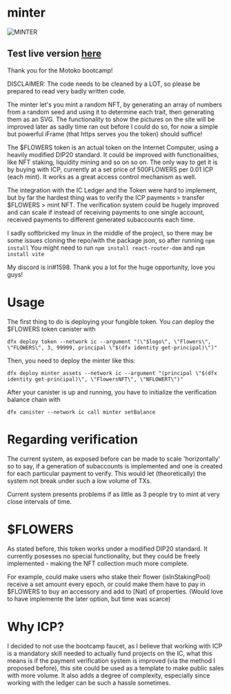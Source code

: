 # minter
![MINTER](https://7ugp6-maaaa-aaaah-abdfq-cai.raw.ic0.app/assets/icflowwersacc.2f37c91e.gif)
## Test live version [here](https://7ugp6-maaaa-aaaah-abdfq-cai.raw.ic0.app/) 

Thank you for the Motoko bootcamp!

DISCLAIMER: The code needs to be cleaned by a LOT, so please be prepared to read very badly written code.

The minter let's you mint a random NFT, by generating an array of numbers from a random seed and using it to determine each trait, then generating them as an SVG. The functionality to show the pictures on the site will be improved later as sadly time ran out before I could do so, for now a simple but powerful iFrame (that https serves you the token) should suffice!

The $FLOWERS token is an actual token on the Internet Computer, using a heavily modified DIP20 standard. It could be improved with functionalities, like NFT staking, liquidity mining and so on so on. The only way to get it is by buying with ICP, currently at a set price of 500FLOWERS per 0.01 ICP (each mint). It works as a great access control mechanism as well.

The integration with the IC Ledger and the Token were hard to implement, but by far the hardest thing was to verify the ICP payments > transfer $FLOWERS > mint NFT. The verification system could be hugely improved and can scale if instead of receiving payments to one single account, received payments to different generated subaccounts each time.



I sadly softbricked my linux in the middle of the project, so there may be some issues cloning the repo/with the package json, so after running 
```npm install```
You might need to run
```npm install react-router-dom```
and 
```npm install vite```

My discord is iri#1598.
Thank you a lot for the huge opportunity, love you guys!

# Usage

The first thing to do is deploying your fungible token.
You can deploy the $FLOWERS token canister with 

```dfx deploy token --network ic --argument "(\"$logo\", \"Flowers\", \"FLOWERS\", 3, 99999, principal \"$(dfx identity get-principal)\")"``` 

Then, you need to deploy the minter like this:

```dfx deploy minter_assets --network ic --argument "(principal \"$(dfx identity get-principal)\", \"FlowersNFT\", \"NFLOWERT\")"```

After your canister is up and running, you have to initialize the verification balance chain with

```dfx canister --network ic call minter setBalance```

# Regarding verification

The current system, as exposed before can be made to scale 'horizontally' so to say, if a generation of subaccounts is implemented and one is created for each particular payment to verify. This would let (theoretically) the system not break under such a low volume of TXs.

Current system presents problems if as little as 3 people try to mint at very close intervals of time.

# $FLOWERS

As stated before, this token works under a modified DIP20 standard. It currently posesses no special functionality, but they could be freely implemented - making the NFT collection much more complete.

For example, could make users who stake their flower (isInStakingPool) receive a set amount every epoch, or could make them have to pay in $FLOWERS to buy an accessory and add to [Nat] of properties. (Would love to have implemente the later option, but time was scarce)

# Why ICP?

I decided to not use the bootcamp faucet, as I believe that working with ICP is a mandatory skill needed to actually fund projects on the IC, what this means is if the payment verification system is improved (via the method I proposed before), this site could be used as a template to make public sales with more volume. It also adds a degree of complexity, especially since working with the ledger can be such a hassle sometimes.
